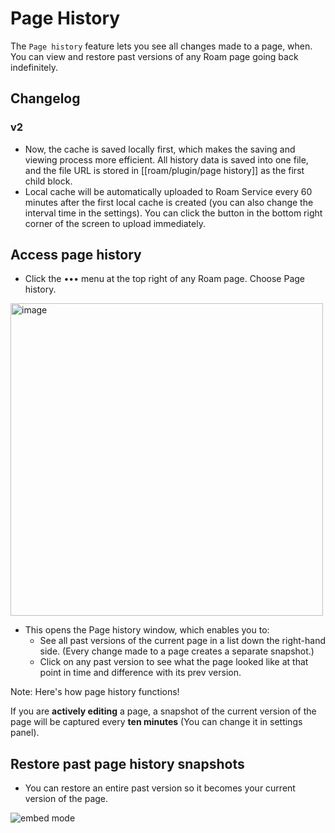 # Page History
The `Page history` feature lets you see all changes made to a page, when. You can view and restore past versions of any Roam page going back indefinitely.

## Changelog

### v2

- Now, the cache is saved locally first, which makes the saving and viewing process more efficient. All history data is saved into one file, and the file URL is stored in [[roam/plugin/page history]] as the first child block.
- Local cache will be automatically uploaded to Roam Service every 60 minutes after the first local cache is created (you can also change the interval time in the settings). You can click the button in the bottom right corner of the screen to upload immediately.

## Access page history

- Click the ••• menu at the top right of any Roam page. Choose Page history.

<img width="500" alt="image" src="https://user-images.githubusercontent.com/23192045/212555750-0537af6b-1045-4b37-a5b6-37a990dea46e.png">


- This opens the Page history window, which enables you to:
  - See all past versions of the current page in a list down the right-hand side. (Every change made to a page creates a separate snapshot.)
  - Click on any past version to see what the page looked like at that point in time and difference with its prev version.

Note: Here's how page history functions!


If you are **actively editing** a page, a snapshot of the current version of the page will be captured every **ten minutes** (You can change it in settings panel).

## Restore past page history snapshots

- You can restore an entire past version so it becomes your current version of the page.


![embed mode](https://user-images.githubusercontent.com/23192045/212555992-d058c221-a59c-4774-9cf4-a62f8b064a6a.gif)


